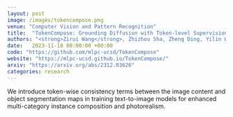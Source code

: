 ```yaml
---
layout: post
image: /images/tokencompose.png
venue: "Computer Vision and Pattern Recognition"
title:  "TokenCompose: Grounding Diffusion with Token-level Supervision"
authors: "<strong>Zirui Wang</strong>, Zhizhou Sha, Zheng Ding, Yilin Wang, Zhuowen Tu"
date:   2023-11-18 00:00:00 +00:00
code: "https://github.com/mlpc-ucsd/TokenCompose"
website: "https://mlpc-ucsd.github.io/TokenCompose/"
arxiv: "https://arxiv.org/abs/2312.03626"
categories: research
---
```

We introduce token-wise consistency terms between the image content and object segmentation maps in training text-to-image models for enhanced multi-category instance composition and photorealism.

